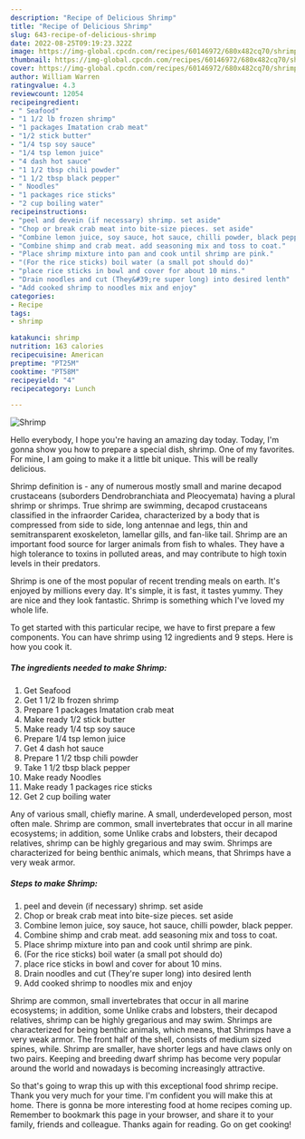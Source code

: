 ```yaml
---
description: "Recipe of Delicious Shrimp"
title: "Recipe of Delicious Shrimp"
slug: 643-recipe-of-delicious-shrimp
date: 2022-08-25T09:19:23.322Z
image: https://img-global.cpcdn.com/recipes/60146972/680x482cq70/shrimp-recipe-main-photo.jpg
thumbnail: https://img-global.cpcdn.com/recipes/60146972/680x482cq70/shrimp-recipe-main-photo.jpg
cover: https://img-global.cpcdn.com/recipes/60146972/680x482cq70/shrimp-recipe-main-photo.jpg
author: William Warren
ratingvalue: 4.3
reviewcount: 12054
recipeingredient:
- " Seafood"
- "1 1/2 lb frozen shrimp"
- "1 packages Imatation crab meat"
- "1/2 stick butter"
- "1/4 tsp soy sauce"
- "1/4 tsp lemon juice"
- "4 dash hot sauce"
- "1 1/2 tbsp chili powder"
- "1 1/2 tbsp black pepper"
- " Noodles"
- "1 packages rice sticks"
- "2 cup boiling water"
recipeinstructions:
- "peel and devein (if necessary) shrimp. set aside"
- "Chop or break crab meat into bite-size pieces. set aside"
- "Combine lemon juice, soy sauce, hot sauce, chilli powder, black pepper."
- "Combine shimp and crab meat. add seasoning mix and toss to coat."
- "Place shrimp mixture into pan and cook until shrimp are pink."
- "(For the rice sticks) boil water (a small pot should do)"
- "place rice sticks in bowl and cover for about 10 mins."
- "Drain noodles and cut (They&#39;re super long) into desired lenth"
- "Add cooked shrimp to noodles mix and enjoy"
categories:
- Recipe
tags:
- shrimp

katakunci: shrimp 
nutrition: 163 calories
recipecuisine: American
preptime: "PT25M"
cooktime: "PT58M"
recipeyield: "4"
recipecategory: Lunch

---
```



![Shrimp](https://img-global.cpcdn.com/recipes/60146972/680x482cq70/shrimp-recipe-main-photo.jpg)

Hello everybody, I hope you're having an amazing day today. Today, I'm gonna show you how to prepare a special dish, shrimp. One of my favorites. For mine, I am going to make it a little bit unique. This will be really delicious.

Shrimp definition is - any of numerous mostly small and marine decapod crustaceans (suborders Dendrobranchiata and Pleocyemata) having a plural shrimp or shrimps. True shrimp are swimming, decapod crustaceans classified in the infraorder Caridea, characterized by a body that is compressed from side to side, long antennae and legs, thin and semitransparent exoskeleton, lamellar gills, and fan-like tail. Shrimp are an important food source for larger animals from fish to whales. They have a high tolerance to toxins in polluted areas, and may contribute to high toxin levels in their predators.

Shrimp is one of the most popular of recent trending meals on earth. It's enjoyed by millions every day. It's simple, it is fast, it tastes yummy. They are nice and they look fantastic. Shrimp is something which I've loved my whole life.


To get started with this particular recipe, we have to first prepare a few components. You can have shrimp using 12 ingredients and 9 steps. Here is how you cook it.

<!--inarticleads1-->

##### The ingredients needed to make Shrimp:

1. Get  Seafood
1. Get 1 1/2 lb frozen shrimp
1. Prepare 1 packages Imatation crab meat
1. Make ready 1/2 stick butter
1. Make ready 1/4 tsp soy sauce
1. Prepare 1/4 tsp lemon juice
1. Get 4 dash hot sauce
1. Prepare 1 1/2 tbsp chili powder
1. Take 1 1/2 tbsp black pepper
1. Make ready  Noodles
1. Make ready 1 packages rice sticks
1. Get 2 cup boiling water


Any of various small, chiefly marine. A small, underdeveloped person, most often male. Shrimp are common, small invertebrates that occur in all marine ecosystems; in addition, some Unlike crabs and lobsters, their decapod relatives, shrimp can be highly gregarious and may swim. Shrimps are characterized for being benthic animals, which means, that Shrimps have a very weak armor. 

<!--inarticleads2-->

##### Steps to make Shrimp:

1. peel and devein (if necessary) shrimp. set aside
1. Chop or break crab meat into bite-size pieces. set aside
1. Combine lemon juice, soy sauce, hot sauce, chilli powder, black pepper.
1. Combine shimp and crab meat. add seasoning mix and toss to coat.
1. Place shrimp mixture into pan and cook until shrimp are pink.
1. (For the rice sticks) boil water (a small pot should do)
1. place rice sticks in bowl and cover for about 10 mins.
1. Drain noodles and cut (They&#39;re super long) into desired lenth
1. Add cooked shrimp to noodles mix and enjoy


Shrimp are common, small invertebrates that occur in all marine ecosystems; in addition, some Unlike crabs and lobsters, their decapod relatives, shrimp can be highly gregarious and may swim. Shrimps are characterized for being benthic animals, which means, that Shrimps have a very weak armor. The front half of the shell, consists of medium sized spines, while. Shrimp are smaller, have shorter legs and have claws only on two pairs. Keeping and breeding dwarf shrimp has become very popular around the world and nowadays is becoming increasingly attractive. 

So that's going to wrap this up with this exceptional food shrimp recipe. Thank you very much for your time. I'm confident you will make this at home. There is gonna be more interesting food at home recipes coming up. Remember to bookmark this page in your browser, and share it to your family, friends and colleague. Thanks again for reading. Go on get cooking!
